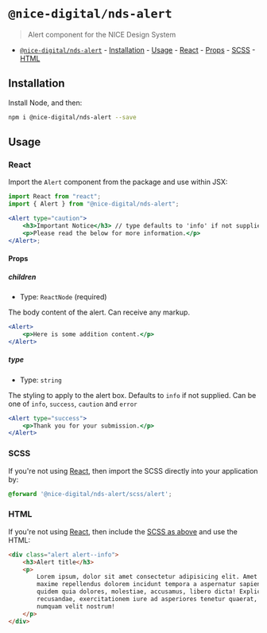 # `@nice-digital/nds-alert`

> Alert component for the NICE Design System

- [`@nice-digital/nds-alert`](#nice-digitalalert) - [Installation](#installation) - [Usage](#usage) - [React](#react) - [Props](#props) - [SCSS](#scss) - [HTML](#html)

## Installation

Install Node, and then:

```sh
npm i @nice-digital/nds-alert --save
```

## Usage

### React

Import the `Alert` component from the package and use within JSX:

```jsx
import React from "react";
import { Alert } from "@nice-digital/nds-alert";

<Alert type="caution">
	<h3>Important Notice</h3> // type defaults to 'info' if not supplied
	<p>Please read the below for more information.</p>
</Alert>;
```

#### Props

##### children

- Type: `ReactNode` (required)

The body content of the alert. Can receive any markup.

```jsx
<Alert>
	<p>Here is some addition content.</p>
</Alert>
```

##### type

- Type: `string`

The styling to apply to the alert box. Defaults to `info` if not supplied. Can be one of `info`, `success`, `caution` and `error`

```jsx
<Alert type="success">
	<p>Thank you for your submission.</p>
</Alert>
```

### SCSS

If you're not using [React](#react), then import the SCSS directly into your application by:

```scss
@forward '@nice-digital/nds-alert/scss/alert';
```

### HTML

If you're not using [React](#react), then include the [SCSS as above](#scss) and use the HTML:

```html
<div class="alert alert--info">
	<h3>Alert title</h3>
	<p>
		Lorem ipsum, dolor sit amet consectetur adipisicing elit. Amet inventore
		maxime repellendus dolorem incidunt tempora a aspernatur sapiente quas
		quidem quia dolores, molestiae, accusamus, libero dicta! Explicabo
		recusandae, exercitationem iure ad asperiores tenetur quaerat, animi in quae
		numquam velit nostrum!
	</p>
</div>
```
